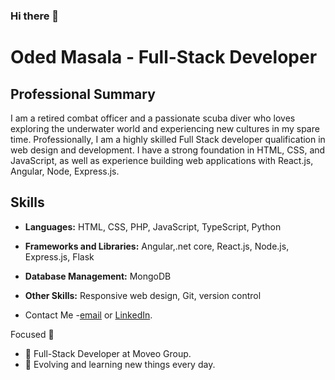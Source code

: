 ### Hi there 👋
# Oded Masala - Full-Stack Developer

## Professional Summary

I am a retired combat officer and a passionate scuba diver who loves exploring the underwater world and experiencing new cultures in my spare time.
Professionally, I am a highly skilled Full Stack developer qualification in web design and development. I have a strong foundation in HTML, CSS, and JavaScript, as well as experience building web applications with React.js, Angular, Node, Express.js.

## Skills

- **Languages:** HTML, CSS, PHP, JavaScript, TypeScript, Python
- **Frameworks and Libraries:** Angular,.net core, React.js, Node.js, Express.js, Flask
- **Database Management:** MongoDB
- **Other Skills:** Responsive web design, Git, version control

- Contact Me -[email]( mailto:odedmasala2009@gmail.com ) or [LinkedIn]( https://www.linkedin.com/in/oded-masala/ ). 

Focused :rocket:

- 🌱 Full-Stack Developer at Moveo Group.
- 🔭 Evolving and learning new things every day.




